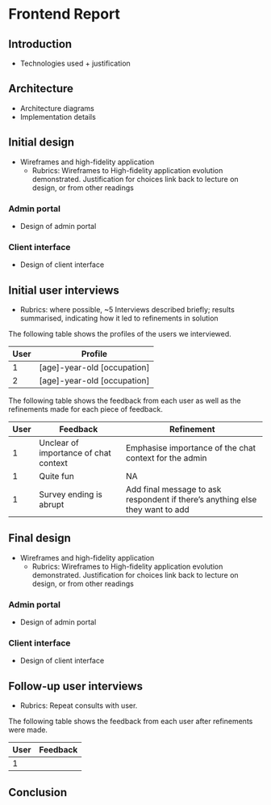 # Frontend Report

## Introduction

- Technologies used + justification

## Architecture

- Architecture diagrams
- Implementation details

## Initial design

- Wireframes and high-fidelity application
  - Rubrics: Wireframes to High-fidelity application
    evolution demonstrated. Justification for choices link back to
    lecture on design, or from other readings

### Admin portal

- Design of admin portal

### Client interface

- Design of client interface

## Initial user interviews

- Rubrics: where possible, ~5 Interviews described briefly; results summarised, indicating how it led to refinements in solution

The following table shows the profiles of the users we interviewed.

| User | Profile                     |
| ---- | --------------------------- |
| 1    | [age]-year-old [occupation] |
| 2    | [age]-year-old [occupation] |

The following table shows the feedback from each user as well as the refinements made for each piece of feedback.

| User | Feedback                              | Refinement                                                                    |
| ---- | ------------------------------------- | ----------------------------------------------------------------------------- |
| 1    | Unclear of importance of chat context | Emphasise importance of the chat context for the admin                        |
| 1    | Quite fun                             | NA                                                                            |
| 1    | Survey ending is abrupt               | Add final message to ask respondent if there’s anything else they want to add |

## Final design

- Wireframes and high-fidelity application
  - Rubrics: Wireframes to High-fidelity application
    evolution demonstrated. Justification for choices link back to
    lecture on design, or from other readings

### Admin portal

- Design of admin portal

### Client interface

- Design of client interface

## Follow-up user interviews

- Rubrics: Repeat consults with user.

The following table shows the feedback from each user after refinements were made.

| User | Feedback |
| ---- | -------- |
| 1    |          |

## Conclusion
